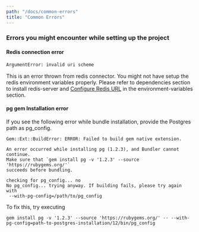 ```yaml
---
path: "/docs/common-errors"
title: "Common Errors"
---
```


### Errors you might encounter while setting up the project


#### Redis connection error

```bash
ArgumentError: invalid uri scheme
```

This is an error thrown from redis connector. You might not have setup the redis environment variables properly. Please refer to dependencies section to install redis-server and [Configure Redis URL](https://mirrorcrm.herokuapp.com/docs/environment-variables) in the environment-variables section.


#### pg gem Installation error

If you see the following error while bundle installation, provide the Postgres path as pg_config.

```
Gem::Ext::BuildError: ERROR: Failed to build gem native extension.

An error occurred while installing pg (1.2.3), and Bundler cannot
continue.
Make sure that `gem install pg -v '1.2.3' --source 'https://rubygems.org/'`
succeeds before bundling.

checking for pg_config... no
No pg_config... trying anyway. If building fails, please try again with
 --with-pg-config=/path/to/pg_config
```

To fix this, try executing

```
gem install pg -v '1.2.3' --source 'https://rubygems.org/' -- --with-pg-config=path-to-postgres-installation/12/bin/pg_config
```
